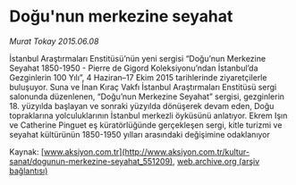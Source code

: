 # Doğu'nun merkezine seyahat

*Murat Tokay 2015.06.08*

<div class="pNewsDetailMainContent ctx_content" itemprop="articleBody">
 <p>
  İstanbul Araştırmaları Enstitüsü’nün yeni sergisi “Doğu’nun Merkezine Seyahat 1850-1950 - Pierre de Gigord Koleksiyonu’ndan İstanbul’da Gezginlerin 100 Yılı”, 4 Haziran–17 Ekim 2015 tarihlerinde ziyaretçilerle buluşuyor. Suna ve İnan Kıraç Vakfı İstanbul Araştırmaları Enstitüsü sergi salonunda düzenlenen, “Doğu’nun Merkezine Seyahat” sergisi, gezginlerin 18. yüzyılda başlayan ve sonraki yüzyılda dönüşerek devam eden, Doğu topraklarına yolculuklarının İstanbul merkezli öyküsünü anlatıyor. Ekrem Işın ve Catherine Pinguet eş küratörlüğünde gerçekleşen sergi, kitle turizmi ve seyahat kültürünün 1850-1950 yılları arasındaki değişimine odaklanıyor
 </p>
</div>


Kaynak: [www.aksiyon.com.tr](http://www.aksiyon.com.tr/kultur-sanat/dogunun-merkezine-seyahat_551209), [web.archive.org (arşiv bağlantısı)](http://web.archive.org/web/20151220045829/http://www.aksiyon.com.tr/kultur-sanat/dogunun-merkezine-seyahat_551209)

